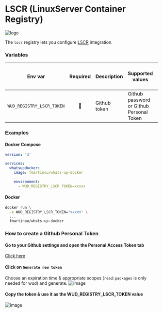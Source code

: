 # LSCR (LinuxServer Container Registry)
![logo](linuxserver.png)

The `lscr` registry lets you configure [LSCR](https://fleet.linuxserver.io/) integration.

### Variables

| Env var                      |   Required    | Description     | Supported values                         | Default value when missing |
|------------------------------|:-------------:|-----------------|------------------------------------------|----------------------------| 
| `WUD_REGISTRY_LSCR_TOKEN`    | :red_circle:  | Github token    | Github password or Github Personal Token |                            |

### Examples

<!-- tabs:start -->
#### **Docker Compose**
```yaml
version: '3'

services:
  whatsupdocker:
    image: fmartinou/whats-up-docker
    ...
    environment:
      - WUD_REGISTRY_LSCR_TOKEN=xxxxx 
```
#### **Docker**
```bash
docker run \
  -e WUD_REGISTRY_LSCR_TOKEN="xxxxx" \
  ...
  fmartinou/whats-up-docker
```
<!-- tabs:end -->

### How to create a Github Personal Token
#### Go to your Github settings and open the Personal Access Token tab
[Click here](https://github.com/settings/tokens)

#### Click on `Generate new token`
Choose an expiration time & appropriate scopes (`read:packages` is only needed for wud) and generate.
![image](lscr_01.png)

#### Copy the token & use it as the WUD_REGISTRY_LSCR_TOKEN value
![image](lscr_02.png)
